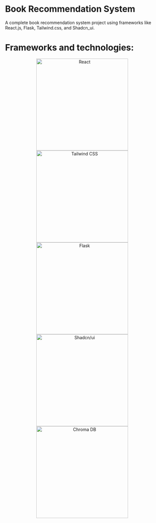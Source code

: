 # Book Recommendation System

A complete book recommendation system project using frameworks like React.js, Flask, Tailwind.css, and Shadcn_ui.

# Frameworks and technologies:
<div align="center">
  <img src="https://upload.wikimedia.org/wikipedia/commons/a/a7/React-icon.svg" alt="React" width="300" height="300">
  <img src="https://upload.wikimedia.org/wikipedia/commons/d/d5/Tailwind_CSS_Logo.svg" alt="Tailwind CSS" width="300" height="300">
  <img src="https://upload.wikimedia.org/wikipedia/commons/3/3c/Flask_logo.svg" alt="Flask" width="300" height="300">
  <img src="https://raw.githubusercontent.com/shadcn/ui/main/apps/www/public/icon.png" alt="Shadcn/ui" width="300" height="300">
  <img src="https://avatars.githubusercontent.com/u/108348105?s=400&v=4" alt="Chroma DB" width="300" height="300">
</div>
